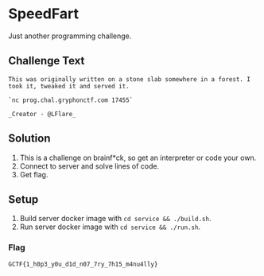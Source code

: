 # SpeedFart
Just another programming challenge.

## Challenge Text
```
This was originally written on a stone slab somewhere in a forest. I took it, tweaked it and served it.

`nc prog.chal.gryphonctf.com 17455`

_Creator - @LFlare_
```

## Solution
1. This is a challenge on brainf*ck, so get an interpreter or code your own.
2. Connect to server and solve lines of code.
3. Get flag.

## Setup
1. Build server docker image with `cd service && ./build.sh`.
2. Run server docker image with `cd service && ./run.sh`.

### Flag
`GCTF{1_h0p3_y0u_d1d_n07_7ry_7h15_m4nu4lly}`
